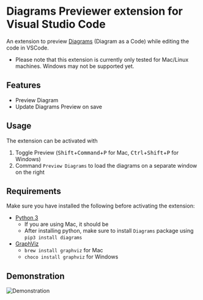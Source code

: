 # Diagrams Previewer extension for Visual Studio Code
An extension to preview [Diagrams](https://diagrams.mingrammer.com/) (Diagram as a Code) while editing the code in VSCode.

* Please note that this extension is currently only tested for Mac/Linux machines. Windows may not be supported yet.

## Features
- Preview Diagram
- Update Diagrams Preview on save

## Usage
The extension can be activated with
1. Toggle Preview (<kbd>Shift</kbd>+<kbd>Command</kbd>+<kbd>P</kbd> for Mac, <kbd>Ctrl</kbd>+<kbd>Shift</kbd>+<kbd>P</kbd> for Windows)
2. Command `Preview Diagrams` to load the diagrams on a separate window on the right

## Requirements
Make sure you have installed the following before activating the extension:
- [Python 3](https://www.python.org/downloads/)
    - If you are using Mac, it should be 
    - After installing python, make sure to install `Diagrams` package using `pip3 install diagrams`
- [GraphViz](https://www.graphviz.org/)
    - `brew install graphviz` for Mac
    - `choco install graphviz` for Windows

## Demonstration
![Demonstration](/demo/preview.gif)